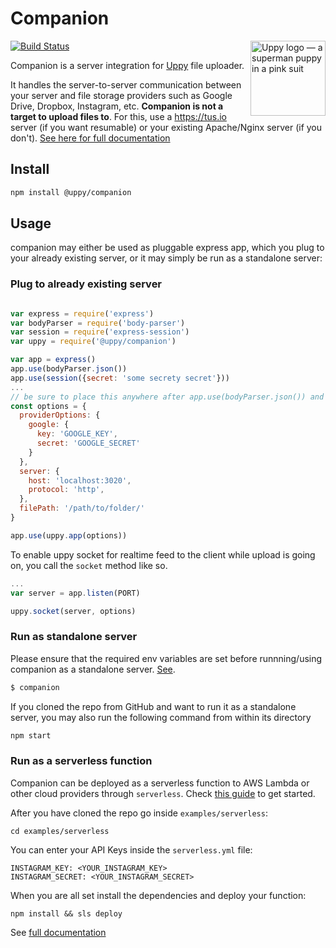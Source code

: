 # Companion

<img src="http://uppy.io/images/logos/uppy-dog-full.svg" width="120" alt="Uppy logo — a superman puppy in a pink suit" align="right">

[![Build Status](https://travis-ci.org/transloadit/uppy.svg?branch=master)](https://travis-ci.org/transloadit/uppy)

Companion is a server integration for [Uppy](https://github.com/transloadit/uppy) file uploader.

It handles the server-to-server communication between your server and file storage providers such as Google Drive, Dropbox,
Instagram, etc. **Companion is not a target to upload files to**. For this, use a <https://tus.io> server (if you want resumable) or your existing Apache/Nginx server (if you don't). [See here for full documentation](https://uppy.io/docs/companion/)

## Install

```bash
npm install @uppy/companion
```

## Usage

companion may either be used as pluggable express app, which you plug to your already existing server, or it may simply be run as a standalone server:

### Plug to already existing server

```javascript

var express = require('express')
var bodyParser = require('body-parser')
var session = require('express-session')
var uppy = require('@uppy/companion')

var app = express()
app.use(bodyParser.json())
app.use(session({secret: 'some secrety secret'}))
...
// be sure to place this anywhere after app.use(bodyParser.json()) and app.use(session({...})
const options = {
  providerOptions: {
    google: {
      key: 'GOOGLE_KEY',
      secret: 'GOOGLE_SECRET'
    }
  },
  server: {
    host: 'localhost:3020',
    protocol: 'http',
  },
  filePath: '/path/to/folder/'
}

app.use(uppy.app(options))

```

To enable uppy socket for realtime feed to the client while upload is going on, you call the `socket` method like so.

```javascript
...
var server = app.listen(PORT)

uppy.socket(server, options)

```

### Run as standalone server
Please ensure that the required env variables are set before runnning/using companion as a standalone server. [See](https://uppy.io/docs/companion/#Configure-Standalone).

```bash
$ companion
```

If you cloned the repo from GitHub and want to run it as a standalone server, you may also run the following command from within its
directory

```bash
npm start
```

### Run as a serverless function

Companion can be deployed as a serverless function to AWS Lambda or other cloud providers through `serverless`. Check [this guide](https://serverless.com/framework/docs/getting-started/) to get started.

After you have cloned the repo go inside `examples/serverless`:
```
cd examples/serverless
```
 
You can enter your API Keys inside the `serverless.yml` file:
```
INSTAGRAM_KEY: <YOUR_INSTAGRAM_KEY>
INSTAGRAM_SECRET: <YOUR_INSTAGRAM_SECRET>
```

When you are all set install the dependencies and deploy your function:
```
npm install && sls deploy
```


See [full documentation](https://uppy.io/docs/companion/)
